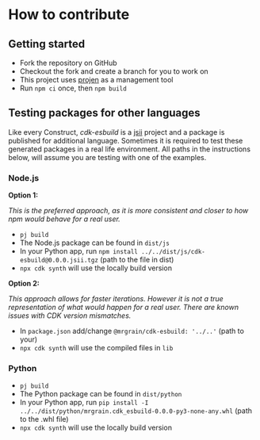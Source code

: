 # How to contribute

## Getting started

- Fork the repository on GitHub
- Checkout the fork and create a branch for you to work on
- This project uses [projen](https://github.com/projen/projen) as a management tool
- Run `npm ci` once, then `npm build`

## Testing packages for other languages

Like every Construct, *cdk-esbuild* is a [jsii](https://github.com/aws/jsii) project and a package is published for additional language.
Sometimes it is required to test these generated packages in a real life environment.
All paths in the instructions below, will assume you are testing with one of the examples.

### Node.js

**Option 1:**

*This is the preferred approach, as it is more consistent and closer to how npm would behave for a real user.*

- `pj build`
- The Node.js package can be found in `dist/js`
- In your Python app, run `npm install ../../dist/js/cdk-esbuild@0.0.0.jsii.tgz` (path to the file in dist)
- `npx cdk synth` will use the locally build version

**Option 2:**

*This approach allows for faster iterations. However it is not a true representation of what would happen for a real user. There are known issues with CDK version mismatches.*

- In `package.json` add/change `@mrgrain/cdk-esbuild: '../..'` (path to your)
- `npx cdk synth` will use the compiled files in `lib`

### Python

- `pj build`
- The Python package can be found in `dist/python`
- In your Python app, run `pip install -I ../../dist/python/mrgrain.cdk_esbuild-0.0.0-py3-none-any.whl` (path to the .whl file)
- `npx cdk synth` will use the locally build version
